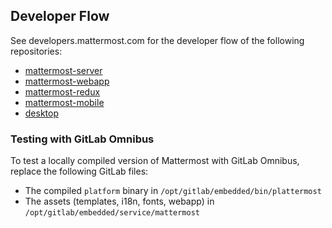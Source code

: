 Developer Flow
-----------------------------

See developers.mattermost.com for the developer flow of the following repositories:
 - [mattermost-server](https://developers.mattermost.com/contribute/server/developer-setup)
 - [mattermost-webapp](https://developers.mattermost.com/contribute/webapp/developer-setup)
 - [mattermost-redux](https://developers.mattermost.com/contribute/redux/developer-setup)
 - [mattermost-mobile](https://developers.mattermost.com/contribute/mobile/developer-setup)
 - [desktop](https://developers.mattermost.com/contribute/desktop/developer-setup)
 
### Testing with GitLab Omnibus ###

To test a locally compiled version of Mattermost with GitLab Omnibus, replace the following GitLab files:
 * The compiled `platform` binary in `/opt/gitlab/embedded/bin/plattermost`
 * The assets (templates, i18n, fonts, webapp) in `/opt/gitlab/embedded/service/mattermost`
